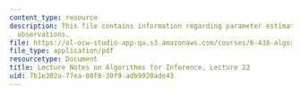 ```yaml
---
content_type: resource
description: This file contains information regarding parameter estimation from partial
  observations.
file: https://ol-ocw-studio-app-qa.s3.amazonaws.com/courses/6-438-algorithms-for-inference-fall-2014/7b1e302a77ea08f830f9adb9920ade43_MIT6_438F14_Lec22.pdf
file_type: application/pdf
resourcetype: Document
title: Lecture Notes on Algorithms for Inference, Lecture 22
uid: 7b1e302a-77ea-08f8-30f9-adb9920ade43
---
```

